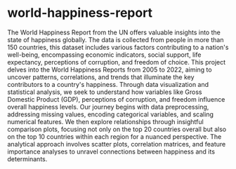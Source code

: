 # world-happiness-report
The World Happiness Report from the UN offers valuable insights into the
state of happiness globally. The data is collected from people in more than 150
countries, this dataset includes various factors contributing to a nation's well-being,
encompassing economic indicators, social support, life expectancy, perceptions of
corruption, and freedom of choice.
This project delves into the World Happiness Reports from 2005 to 2022,
aiming to uncover patterns, correlations, and trends that illuminate the key
contributors to a country's happiness. Through data visualization and statistical
analysis, we seek to understand how variables like Gross Domestic Product (GDP),
perceptions of corruption, and freedom influence overall happiness levels.
Our journey begins with data preprocessing, addressing missing values,
encoding categorical variables, and scaling numerical features. We then explore
relationships through insightful comparison plots, focusing not only on the top 20
countries overall but also on the top 10 countries within each region for a nuanced
perspective.
The analytical approach involves scatter plots, correlation matrices, and
feature importance analyses to unravel connections between happiness and its
determinants.
